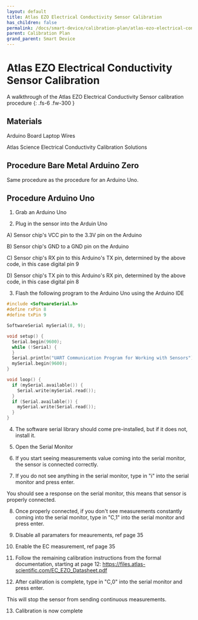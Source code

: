 ```yaml
---
layout: default
title: Atlas EZO Electrical Conductivity Sensor Calibration
has_children: false
permalink: /docs/smart-device/calibration-plan/atlas-ezo-electrical-conductivity-sensor-calibration
parent: Calibration Plan
grand_parent: Smart Device
---
```


# Atlas EZO Electrical Conductivity Sensor Calibration

A walkthrough of the Atlas EZO Electrical Conductivity Sensor calibration procedure
{: .fs-6 .fw-300 }

## Materials

Arduino Board
Laptop 
Wires

Atlas Science Electrical Conductivity Calibration Solutions

## Procedure Bare Metal Arduino Zero

Same procedure as the procedure for an Arduino Uno.

## Procedure Arduino Uno

1. Grab an Arduino Uno

2. Plug in the sensor into the Arduin Uno

  A) Sensor chip's VCC pin to the 3.3V pin on the Arduino

  B) Sensor chip's GND to a GND pin on the Arduino

  C) Sensor chip's RX pin to this Arduino's TX pin, determined by the above code, in this case digital pin 9
  
  D) Sensor chip's TX pin to this Arduino's RX pin, determined by the above code, in this case digital pin 8

3. Flash the following program to the Arduino Uno using the Arduino IDE


```c++
#include <SoftwareSerial.h>
#define rxPin 8
#define txPin 9

SoftwareSerial mySerial(8, 9); 

void setup() {
  Serial.begin(9600);
  while (!Serial) {
  }
  Serial.println("UART Communication Program for Working with Sensors");
  mySerial.begin(9600);
}

void loop() { 
  if (mySerial.available()) {
    Serial.write(mySerial.read());
  }
  if (Serial.available()) {
    mySerial.write(Serial.read());
  }
}
```

4. The software serial library should come pre-installed, but if it does not, install it.

5. Open the Serial Monitor

6. If you start seeing measurements value coming into the serial monitor, the sensor is connected correctly.

7. If you do not see anything in the serial monitor, type in "i" into the serial monitor and press enter.

You should see a response on the serial monitor, this means that sensor is properly connected.

8. Once properly connected, if you don't see measurements constantly coming into the serial monitor, type in "C,1" into the serial monitor and press enter.

9. Disable all paramaters for meaurements, ref page 35

10. Enable the EC measurement, ref page 35

11. Follow the remaining calibration instructions from the formal documentation, starting at page 12: https://files.atlas-scientific.com/EC_EZO_Datasheet.pdf

12. After calibration is complete, type in "C,0" into the serial monitor and press enter.

This will stop the sensor from sending continuous measurements.

13. Calibration is now complete
